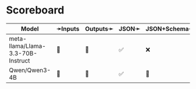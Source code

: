 # Scoreboard

| Model                             | ➛Inputs   | Outputs➛   | JSON➛   | JSON+Schema➛   | Chat | Streaming | Tools | Batch | Seed | Files | Citations | Thinking |
| --------------------------------- | --------- | ---------- | ------- | -------------- | ---- | --------- | ----- | ----- | ---- | ----- | --------- | -------- |
| meta-llama/Llama-3.3-70B-Instruct | 💬        | 💬         | ✅      | ❌             | ✅   | ✅        | 💨🧐  | ❌    | ✅   | ❌    | ❌        | ❌       |
| Qwen/Qwen3-4B                     | 💬        | 💬         | ✅      | 🤪             | ✅   | ✅        | 💨🧐  | ❌    | ✅   | ❌    | ❌        | ✅       |

